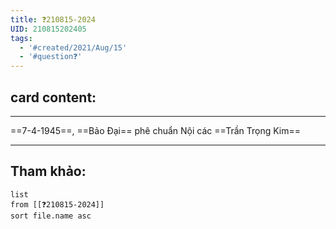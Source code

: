 ```yaml
---
title: ❓210815-2024
UID: 210815202405
tags:
  - '#created/2021/Aug/15'
  - '#question❓'
---
```

## card content:
---

==7-4-1945==, ==Bảo Đại== phê chuẩn Nội các ==Trần Trọng Kim==
<!--SR:!2021-08-18,3,250!2021-08-16,1,230!2021-08-19,4,270-->

---
## Tham khảo:
```dataview
list
from [[❓210815-2024]]
sort file.name asc
```